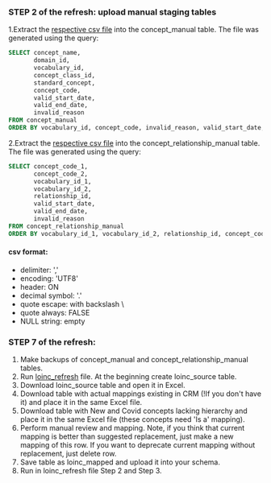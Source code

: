 ### STEP 2 of the refresh: upload manual staging tables
1.Extract the [respective csv file](https://drive.google.com/file/d/11NiyTjRg5rzJx8Mwfv5DJ7wsoiihINCO/view?usp=sharing) into the concept_manual table.
The file was generated using the query:
```sql
SELECT concept_name,
       domain_id,
       vocabulary_id,
       concept_class_id,
       standard_concept,
       concept_code,
       valid_start_date,
       valid_end_date,
       invalid_reason
FROM concept_manual
ORDER BY vocabulary_id, concept_code, invalid_reason, valid_start_date, valid_end_date, concept_name
```

2.Extract the [respective csv file](https://drive.google.com/file/d/1s3y0Dju-Pruoazakw4J4sQ7-beSc-575/view?usp=sharing) into the concept_relationship_manual table.
The file was generated using the query:
```sql
SELECT concept_code_1,
       concept_code_2,
       vocabulary_id_1,
       vocabulary_id_2,
       relationship_id,
       valid_start_date,
       valid_end_date,
       invalid_reason
FROM concept_relationship_manual
ORDER BY vocabulary_id_1, vocabulary_id_2, relationship_id, concept_code_1, concept_code_2, invalid_reason, valid_start_date, valid_end_date
```
#### csv format:
- delimiter: ','
- encoding: 'UTF8'
- header: ON
- decimal symbol: '.'
- quote escape: with backslash \
- quote always: FALSE
- NULL string: empty

### STEP 7 of the refresh:
1. Make backups of concept_manual and concept_relationship_manual tables.
2. Run [loinc_refresh](https://github.com/OHDSI/Vocabulary-v5.0/blob/master/LOINC/manual_work/loinc_refresh.sql) file. At the beginning create loinc_source table.
3. Download loinc_source table and open it in Excel.
4. Download table with actual mappings existing in CRM (!If you don't have it) and place it in the same Excel file.
5. Download table with New and Covid concepts lacking hierarchy and place it in the same Excel file (these concepts need 'Is a' mapping).
6. Perform manual review and mapping. Note, if you think that current mapping is better than suggested replacement, just make a new mapping of this row. If you want to deprecate current mapping without replacement, just delete row.
7. Save table as loinc_mapped and upload it into your schema.
8. Run in loinc_refresh file Step 2 and Step 3.

